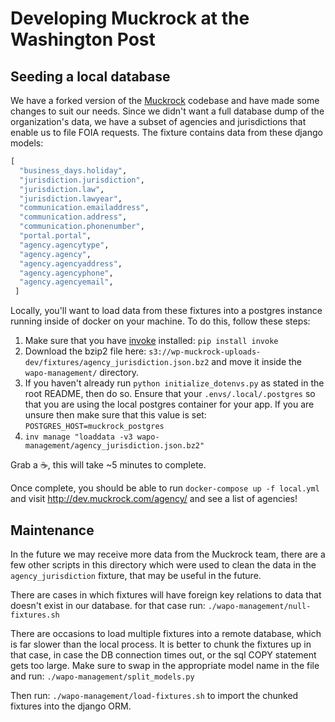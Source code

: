 # Developing Muckrock at the Washington Post

## Seeding a local database
We have a forked version of the [Muckrock](https://github.com/MuckRock/muckrock) codebase and have made some changes to suit our needs. Since we didn't want a full database dump of the organization's data, we have a subset of agencies and jurisdictions that enable us to file FOIA requests. The fixture contains data from these django models:

```python
[
  "business_days.holiday",                                                                                                                                                                                                                                                     
  "jurisdiction.jurisdiction",                                                                                                                                                                                                                                                  
  "jurisdiction.law",                                                                                                                                                                                                                                                           
  "jurisdiction.lawyear",                                                                                                                                                                                                                                                       
  "communication.emailaddress",                                                                                                                                                                                                                                                                                                                                                                                                                                                                                              
  "communication.address",                                                                                                                                                                                                                                                                                                                                                                                                                                                                                                         
  "communication.phonenumber",                                                                                                                                                                                                                                                  
  "portal.portal",                                                                                                                                                                                                                                                              
  "agency.agencytype",                                                                                                                                                                                                                                                           
  "agency.agency",                                                                                                                                                                                                                                                              
  "agency.agencyaddress",                                                                                                                                                                                                                                                       
  "agency.agencyphone",                                                                                                                                                                                                                                                                                                                                                                                                                                                                                                                                                                                                                                                                                                                                                                       
  "agency.agencyemail",
 ]
 ```

Locally, you'll want to load data from these fixtures into a postgres instance running inside of docker on your machine. To do this, follow these steps:

1. Make sure that you have [invoke](https://pypi.org/project/invoke/) installed: `pip install invoke`
2. Download the bzip2 file here: `s3://wp-muckrock-uploads-dev/fixtures/agency_jurisdiction.json.bz2` and move it inside the `wapo-management/` directory.
3. If you haven't already run `python initialize_dotenvs.py` as stated in the root README, then do so. Ensure that your `.envs/.local/.postgres` so that you are using the local postgres container for your app. If you are unsure then make sure that this value is set: `POSTGRES_HOST=muckrock_postgres`
4. `inv manage "loaddata -v3 wapo-management/agency_jurisdiction.json.bz2"`

Grab a :coffee:, this will take ~5 minutes to complete. 

Once complete, you should be able to run `docker-compose up -f local.yml` and visit http://dev.muckrock.com/agency/ and see a list of agencies!

##  Maintenance
In the future we may receive more data from the Muckrock team, there are a few other scripts in this directory which were used to clean the data in the `agency_jurisdiction` fixture, that may be useful in the future. 

There are cases in which fixtures will have foreign key relations to data that doesn't exist in our database. for that case run:
`./wapo-management/null-fixtures.sh`

There are occasions to load multiple fixtures into a remote database, which is far slower than the local process. It is better to chunk the fixtures up in that case, in case the DB connection times out, or the sql COPY statement gets too large. Make sure to swap in the appropriate model name in the file and run:
`./wapo-management/split_models.py` 

Then run:
`./wapo-management/load-fixtures.sh` to import the chunked fixtures into the django ORM.
